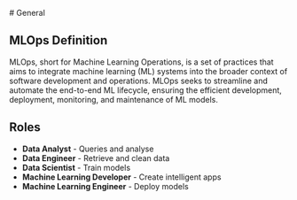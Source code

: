 # General
## MLOps Definition
MLOps, short for Machine Learning Operations, is a set of practices that aims to integrate machine learning (ML) systems into the broader context of software development and operations. MLOps seeks to streamline and automate the end-to-end ML lifecycle, ensuring the efficient development, deployment, monitoring, and maintenance of ML models.

## Roles
- **Data Analyst** - Queries and analyse
- **Data Engineer** - Retrieve and clean data
- **Data Scientist** - Train models
- **Machine Learning Developer** - Create intelligent apps
- **Machine Learning Engineer** - Deploy models